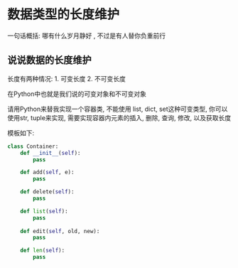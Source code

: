 # 数据类型的长度维护

一句话概括: 哪有什么岁月静好 , 不过是有人替你负重前行

## 说说数据的长度维护

长度有两种情况: 
    1. 可变长度
    2. 不可变长度

在Python中也就是我们说的可变对象和不可变对象

请用Python来替我实现一个容器类, 不能使用 list, dict, set这种可变类型, 你可以使用str, tuple来实现, 需要实现容器内元素的插入, 删除, 查询, 修改, 以及获取长度

模板如下: 

```python
class Container:
    def __init__(self):
        pass

    def add(self, e):
        pass

    def delete(self):
        pass

    def list(self):
        pass
    
    def edit(self, old, new):
        pass

    def len(self):
        pass

```